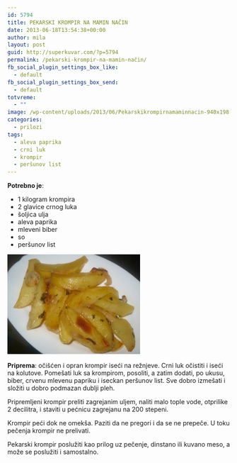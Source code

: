 ```yaml
---
id: 5794
title: PEKARSKI KROMPIR NA MAMIN NAČIN
date: 2013-06-18T13:54:38+00:00
author: mila
layout: post
guid: http://superkuvar.com/?p=5794
permalink: /pekarski-krompir-na-mamin-način/
fb_social_plugin_settings_box_like:
  - default
fb_social_plugin_settings_box_send:
  - default
totvreme:
  - ""
image: /wp-content/uploads/2013/06/Pekarskikrompirnamaminnacin-940x198.jpg
categories:
  - prilozi
tags:
  - aleva paprika
  - crni luk
  - krompir
  - peršunov list
---
```

**Potrebno je**:

  * 1 kilogram krompira
  * 2 glavice crnog luka
  * šoljica ulja
  * aleva paprika
  * mleveni biber
  * so
  * peršunov list

<img class="alignnone size-medium wp-image-5795" src="/wp-content/uploads/2013/06/Pekarskikrompirnamaminnacin-300x225.jpg" alt="Pekarskikrompirnamaminnacin" width="300" height="225" /> 

**Priprema**: očišćen i opran krompir iseći na režnjeve. Crni luk očistiti i iseći na kolutove. Pomešati luk sa krompirom, posoliti, a zatim dodati, po ukusu, biber, crvenu mlevenu papriku i iseckan peršunov list. Sve dobro izmešati i složiti u dobro podmazan dublji pleh.

Pripremljeni krompir preliti zagrejanim uljem, naliti malo tople vode, otprilike 2 decilitra, i staviti u pećnicu zagrejanu na 200 stepeni.

Krompir peći dok ne omekša. Paziti da ne pregori i da se ne prepeče. U toku pečenja krompir ne prelivati.

Pekarski krompir poslužiti kao prilog uz pečenje, dinstano ili kuvano meso, a može se poslužiti i samostalno.
